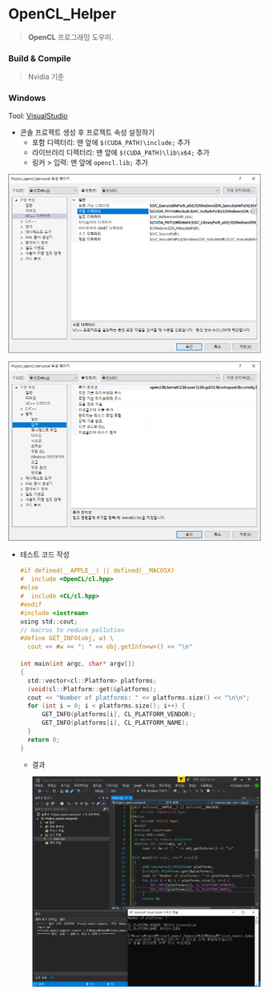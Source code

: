 # OpenCL_Helper #

> **OpenCL** 프로그래밍 도우미.



### Build & Compile

> Nvidia 기준



### Windows ###

Tool: [VisualStudio](https://visualstudio.microsoft.com/ko/)

- 콘솔 프로젝트 생성 후 프로젝트 속성 설정하기
  - 포함 디렉터리: 맨 앞에 <code>$(CUDA_PATH)\\include;</code> 추가
  - 라이브러리 디렉터리: 맨 앞에 <code>$(CUDA_PATH)\\lib\\x64;</code> 추가
  - 링커 > 입력: 맨 앞에 <code>opencl.lib;</code> 추가

![vs2017_project_properties_setting](img/vs2017_project_properties1.png)


![lib_name_setting](img/vs2017_project_properties2.png)

- 테스트 코드 작성

  ```c
  #if defined(__APPLE__) || defined(__MACOSX)
  #  include <OpenCL/cl.hpp>
  #else
  #  include <CL/cl.hpp>
  #endif
  #include <iostream>
  using std::cout;
  // macros to reduce pollution
  #define GET_INFO(obj, w) \
  	cout << #w << ": " << obj.getInfo<w>() << "\n"
  
  int main(int argc, char* argv[])
  {
  	std::vector<cl::Platform> platforms;
  	(void)cl::Platform::get(&platforms);
  	cout << "Number of platforms: " << platforms.size() << "\n\n";
  	for (int i = 0; i < platforms.size(); i++) {
  		GET_INFO(platforms[i], CL_PLATFORM_VENDOR);
  		GET_INFO(platforms[i], CL_PLATFORM_NAME);
  	}
  	return 0;
  }
  ```

  - 결과

    ![test_code_result](img/vs2017_project_test.png)
